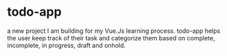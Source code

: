 # todo-app
a new project I am building for my Vue.Js learning process. todo-app helps the user keep track of their task and categorize them based on complete, incomplete, in progress, draft and onhold. 
